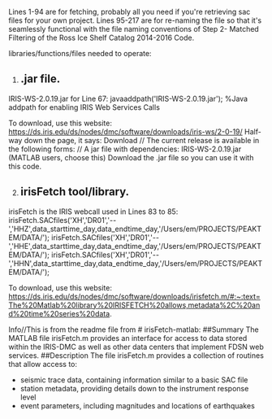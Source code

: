 Lines 1-94 are for fetching, probably all you need if you're retrieving sac files for your own project. 
Lines 95-217 are for re-naming the file so that it's seamlessly functional with the file naming conventions of Step 2- Matched Filtering of the Ross Ice Shelf Catalog 2014-2016 Code. 

libraries/functions/files needed to operate: 

1. ## .jar file. 
IRIS-WS-2.0.19.jar for Line 67: javaaddpath('IRIS-WS-2.0.19.jar'); %Java addpath for enabling IRIS Web Services Calls

To download, use this website: https://ds.iris.edu/ds/nodes/dmc/software/downloads/iris-ws/2-0-19/
Half-way down the page, it says: Download // The current release is available in the following forms: // A jar file with dependencies: IRIS-WS-2.0.19.jar (MATLAB users, choose this)
Download the .jar file so you can use it with this code. 

2. ## irisFetch tool/library.
irisFetch is the IRIS webcall used in Lines 83 to 85: 
irisFetch.SACfiles('XH','DR01','--','HHZ',data_starttime_day,data_endtime_day,'/Users/em/PROJECTS/PEAKTEM/DATA/');
irisFetch.SACfiles('XH','DR01','--','HHE',data_starttime_day,data_endtime_day,'/Users/em/PROJECTS/PEAKTEM/DATA/');
irisFetch.SACfiles('XH','DR01','--','HHN',data_starttime_day,data_endtime_day,'/Users/em/PROJECTS/PEAKTEM/DATA/');

To download, use this website: https://ds.iris.edu/ds/nodes/dmc/software/downloads/irisfetch.m/#:~:text=The%20Matlab%20library%20IRISFETCH%20allows,metadata%2C%20and%20time%20series%20data.

Info//This is from the readme file from # irisFetch-matlab: 
##Summary
The MATLAB file irisFetch.m provides an interface for access to data stored within the IRIS-DMC as well as other data centers that implement FDSN web services.
##Description
The file irisFetch.m provides a collection of routines that allow access to:
* seismic trace data, containing information similar to a basic SAC file
* station metadata, providing details down to the instrument response level
* event parameters, including magnitudes and locations of earthquakes

